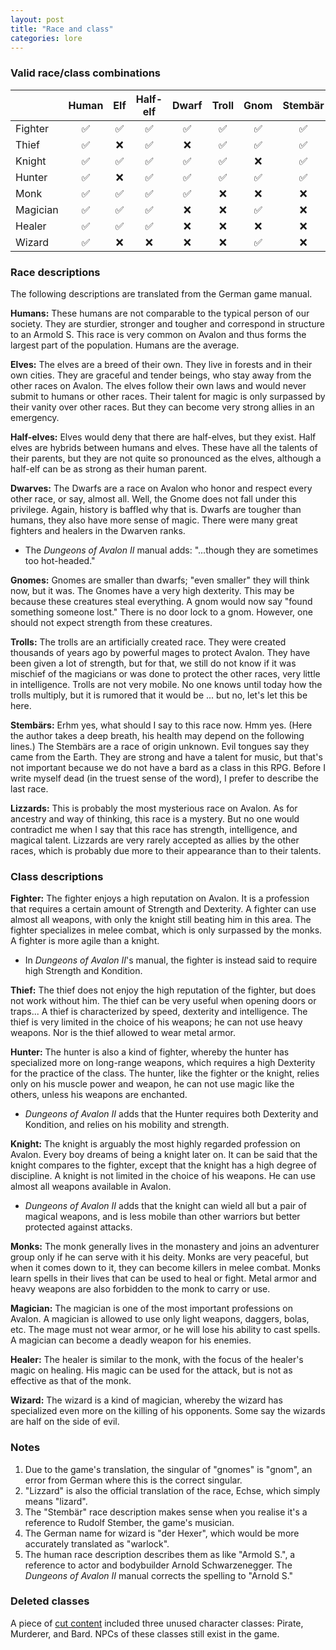 ```yaml
---
layout: post
title: "Race and class"
categories: lore
---
```


### Valid race/class combinations

|         |Human|Elf|Half-elf|Dwarf|Troll|Gnom|Stemb&auml;r|Lizzard |
|---------|:---:|:-:|:------:|:---:|:---:|:--:|:----------:|:------:|
|Fighter  | :white_check_mark: |:white_check_mark:|  :white_check_mark:   | :white_check_mark: | :white_check_mark: |:white_check_mark: |    :white_check_mark:     |  :white_check_mark:   |
|Thief    | :white_check_mark: |:x:|  :white_check_mark:   | :x: | :white_check_mark: |:white_check_mark: |    :white_check_mark:     |  :x:   |
|Knight   | :white_check_mark: |:white_check_mark:|  :white_check_mark:   | :white_check_mark: | :white_check_mark: |:x: |    :white_check_mark:     |  :x:   |
|Hunter   | :white_check_mark: |:x:|  :white_check_mark:   | :white_check_mark: | :white_check_mark: |:white_check_mark: |    :white_check_mark:     |  :white_check_mark:   |
|Monk     | :white_check_mark: |:white_check_mark:|  :white_check_mark:   | :white_check_mark: | :x: |:x: |    :x:     |  :x:   |
|Magician | :white_check_mark: |:white_check_mark:|  :white_check_mark:   | :x: | :x: |:white_check_mark: |    :x:     |  :white_check_mark:   |
|Healer   | :white_check_mark: |:white_check_mark:|  :white_check_mark:   | :x: | :x: |:x: |    :x:     |  :x:   |
|Wizard   | :white_check_mark: |:x:|  :x:   | :x: | :x: |:white_check_mark: |    :x:     |  :white_check_mark:   |


### Race descriptions

The following descriptions are translated from the German game manual.

__Humans:__ These humans are not comparable to the typical person of our society.
They are sturdier, stronger and tougher and correspond in structure to an Armold
S. This race is very common on Avalon and thus forms the largest part of the
population. Humans are the average.

__Elves:__ The elves are a breed of their own. They live in forests and in their
own cities. They are graceful and tender beings, who stay away from the other
races on Avalon. The elves follow their own laws and would never submit to
humans or other races. Their talent for magic is only surpassed by their vanity
over other races. But they can become very strong allies in an emergency.

__Half-elves:__ Elves would deny that there are half-elves, but they exist. Half
elves are hybrids between humans and elves. These have all the talents of their
parents, but they are not quite so pronounced as the elves, although a half-elf
can be as strong as their human parent.

__Dwarves:__ The Dwarfs are a race on Avalon who honor and respect every other
race, or say, almost all. Well, the Gnome does not fall under this privilege.
Again, history is baffled why that is. Dwarfs are tougher than humans, they also
have more sense of magic. There were many great fighters and healers in the
Dwarven ranks.

* The _Dungeons of Avalon II_ manual adds: "...though they are sometimes too
hot-headed."

__Gnomes:__ Gnomes are smaller than dwarfs; "even smaller" they will think now,
but it was. The Gnomes have a very high dexterity. This may be because these
creatures steal everything. A gnom would now say "found something someone lost."
There is no door lock to a gnom. However, one should not expect strength from
these creatures.

__Trolls:__ The trolls are an artificially created race. They were created
thousands of years ago by powerful mages to protect Avalon. They have been given
a lot of strength, but for that, we still do not know if it was mischief of the
magicians or was done to protect the other races, very little in intelligence.
Trolls are not very mobile. No one knows until today how the trolls multiply,
but it is rumored that it would be ... but no, let's let this be here. 

__Stemb&auml;rs:__ Erhm yes, what should I say to this race now. Hmm yes. (Here
the author takes a deep breath, his health may depend on the following lines.)
The Stemb&auml;rs are a race of origin unknown. Evil tongues say they came from
the Earth. They are strong and have a talent for music, but that's not important
because we do not have a bard as a class in this RPG. Before I write myself
dead (in the truest sense of the word), I prefer to describe the last race.

__Lizzards:__ This is probably the most mysterious race on Avalon. As for
ancestry and way of thinking, this race is a mystery. But no one would
contradict me when I say that this race has strength, intelligence, and magical
talent. Lizzards are very rarely accepted as allies by the other races, which is
probably due more to their appearance than to their talents.

### Class descriptions

__Fighter:__ The fighter enjoys a high reputation on Avalon. It is a profession
that requires a certain amount of Strength and Dexterity. A fighter can use
almost all weapons, with only the knight still beating him in this area. The
fighter specializes in melee combat, which is only surpassed by the monks. A
fighter is more agile than a knight.

* In _Dungeons of Avalon II_'s manual, the fighter is instead said to require
high Strength and Kondition.

__Thief:__ The thief does not enjoy the high reputation of the fighter, but
does not work without him. The thief can be very useful when opening doors or
traps... A thief is characterized by speed, dexterity and intelligence. The
thief is very limited in the choice of his weapons; he can not use heavy
weapons. Nor is the thief allowed to wear metal armor.

__Hunter:__ The hunter is also a kind of fighter, whereby the hunter has
specialized more on long-range weapons, which requires a high Dexterity for the
practice of the class. The hunter, like the fighter or the knight, relies only
on his muscle power and weapon, he can not use magic like the others, unless his
weapons are enchanted.

* _Dungeons of Avalon II_ adds that the Hunter requires both Dexterity and
Kondition, and relies on his mobility and strength.

__Knight:__ The knight is arguably the most highly regarded profession on
Avalon. Every boy dreams of being a knight later on. It can be said that the
knight compares to the fighter, except that the knight has a high degree of
discipline. A knight is not limited in the choice of his weapons. He can use
almost all weapons available in Avalon.

* _Dungeons of Avalon II_ adds that the knight can wield all but a pair of
magical weapons, and is less mobile than other warriors but better protected
against attacks.

__Monks:__ The monk generally lives in the monastery and joins an adventurer
group only if he can serve with it his deity. Monks are very peaceful, but when
it comes down to it, they can become killers in melee combat. Monks learn spells
in their lives that can be used to heal or fight. Metal armor and heavy weapons
are also forbidden to the monk to carry or use.

__Magician:__ The magician is one of the most important professions on Avalon. A
magician is allowed to use only light weapons, daggers, bolas, etc. The mage
must not wear armor, or he will lose his ability to cast spells. A magician can
become a deadly weapon for his enemies.

__Healer:__ The healer is similar to the monk, with the focus of the healer's
magic on healing. His magic can be used for the attack, but is not as effective
as that of the monk.

__Wizard:__ The wizard is a kind of magician, whereby the wizard has specialized
even more on the killing of his opponents. Some say the wizards are half on the
side of evil.

### Notes

1. Due to the game's translation, the singular of "gnomes" is "gnom", an error
from German where this is the correct singular.
2. "Lizzard" is also the official translation of the race, Echse, which simply
means "lizard".
3. The "Stemb&auml;r" race description makes sense when you realise it's a
reference to Rudolf Stember, the game's musician.
4. The German name for wizard is "der Hexer", which would be more accurately
translated as "warlock".
5. The human race description describes them as like "Armold S.", a reference to
actor and bodybuilder Arnold Schwarzenegger. The _Dungeons of Avalon II_ manual
corrects the spelling to "Arnold S."

### Deleted classes

A piece of [cut content](../secrets/unused-content.html#deleted-character-classes)
included three unused character classes: Pirate, Murderer, and Bard. NPCs of
these classes still exist in the game.
